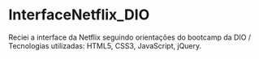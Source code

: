 # InterfaceNetflix_DIO
Reciei a interface da Netflix seguindo orientações do bootcamp da DIO /
Tecnologias utilizadas: HTML5, CSS3, JavaScript, jQuery.
